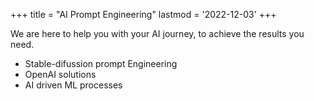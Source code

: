 +++
title = "AI Prompt Engineering"
lastmod = '2022-12-03'
+++

We are here to help you with your AI journey, to achieve the results you need.

<!--more-->

* Stable-difussion prompt Engineering
* OpenAI solutions
* AI driven ML processes
